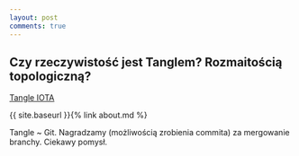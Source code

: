 ```yaml
---
layout: post
comments: true
---
```


## Czy rzeczywistość jest Tanglem? Rozmaitością topologiczną?

[Tangle IOTA](https://docs.iota.org/introduction/tangle/introduction)
 

{{ site.baseurl }}{% link about.md %}

Tangle ~ Git. Nagradzamy (możliwością zrobienia commita) za mergowanie branchy. Ciekawy pomysł.